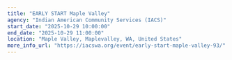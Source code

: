 ```yaml
---
title: "EARLY START Maple Valley"
agency: "Indian American Community Services (IACS)"
start_date: "2025-10-29 10:00:00"
end_date: "2025-10-29 11:00:00"
location: "Maple Valley, Maplevalley, WA, United States"
more_info_url: "https://iacswa.org/event/early-start-maple-valley-93/"
---
```



